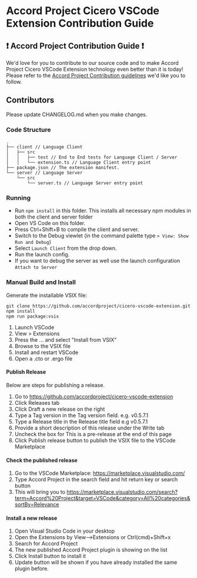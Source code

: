 # Accord Project Cicero VSCode Extension Contribution Guide

## ❗ Accord Project Contribution Guide ❗
We'd love for you to contribute to our source code and to make Accord Project Cicero VSCode Extension technology even better than it is today! Please refer to the [Accord Project Contribution guidelines][apcontribute] we'd like you to follow.

[apcontribute]: https://github.com/accordproject/techdocs/blob/master/CONTRIBUTING.md

## Contributors

Please update CHANGELOG.md when you make changes.

### Code Structure

```
.
├── client // Language Client
│   ├── src
│   │   ├── test // End to End tests for Language Client / Server
│   │   └── extension.ts // Language Client entry point
├── package.json // The extension manifest.
└── server // Language Server
    └── src
        └── server.ts // Language Server entry point
```

### Running

- Run `npm install` in this folder. This installs all necessary npm modules in both the client and server folder
- Open VS Code on this folder.
- Press Ctrl+Shift+B to compile the client and server.
- Switch to the Debug viewlet (in the command palette type `> View: Show Run and Debug`)
- Select `Launch Client` from the drop down.
- Run the launch config.
- If you want to debug the server as well use the launch configuration `Attach to Server`

### Manual Build and Install

Generate the installable VSIX file:

```
git clone https://github.com/accordproject/cicero-vscode-extension.git
npm install
npm run package:vsix
```

1. Launch VSCode
2. View > Extensions
3. Press the ... and select "Install from VSIX"
4. Browse to the VSIX file
5. Install and restart VSCode
6. Open a .cto or .ergo file

#### Publish Release

Below are steps for publishing a release.

1. Go to https://github.com/accordproject/cicero-vscode-extension
2. Click Releases tab
3. Click Draft a new release on the right
4. Type a Tag version in the Tag version field. e.g. v0.5.7.1
5. Type a Release title in the Release title field e.g v0.5.7.1
6. Provide a short description of this release under the Write tab
7. Uncheck the box for This is a pre-release at the end of this page
8. Click Publish release button to publish the VSIX file to the VSCode Marketplace

#### Check the published release

1. Go to the VSCode Marketplace: https://marketplace.visualstudio.com/
2. Type Accord Project in the search field and hit return key or search button
3. This will bring you to https://marketplace.visualstudio.com/search?term=Accord%20Project&target=VSCode&category=All%20categories&sortBy=Relevance

#### Install a new release

1. Open Visual Studio Code in your desktop
2. Open the Extensions by View-->Extensions or Ctrl(cmd)+Shift+x
3. Search for Accord Project
4. The new published Accord Project plugin is showing on the list
5. Click Install button to install it
6. Update button will be shown if you have already installed the same plugin before.